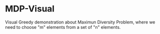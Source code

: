 # MDP-Visual
Visual Greedy demonstration about Maximun Diversity Problem, where we need to choose "m" elements from a set of "n" elements.
